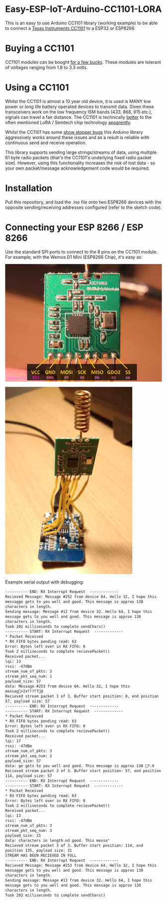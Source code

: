 # Easy-ESP-IoT-Arduino-CC1101-LORA

This is an easy to use Arduino CC1101 library (working example) to be able to connect a [Texas Instruments CC1101](http://www.ti.com/product/CC1101) to a ESP32 or ESP8266.

# Buying a CC1101

CC1101 modules can be bought [for a few bucks](https://www.aliexpress.com/item/CC1101-Wireless-Module-Long-Distance-Transmission-Antenna-868MHZ-M115/32635393463.html). These modules are tolerant of voltages ranging from 1.8 to 3.3 volts.

# Using a CC1101

Whilst the CC1101 is almost a 10 year old device, it is used is MANY low power or long life battery operated devices to transmit data. Given these transceivers work on the low frequency ISM bands (433, 868, 915 etc.), signals can travel a fair distance. The CC1101 is technically [better](https://www.youtube.com/watch?v=7zLUYswu3Ek) to the often mentioned LoRA / Semtech chip technology [apparently](https://e2e.ti.com/support/wireless-connectivity/sub-1-ghz/f/156/t/343273?Semtech-LoRa-vs-Performance-line-TI#).

Whilst the CC1101 has some [show stopper bugs](http://www.ti.com/lit/er/swrz020e/swrz020e.pdf) this Arduino library aggressively works around these issues and as a result is reliable with continuous send and receive operation. 

This library supports sending large strings/streams of data, using multiple 61 byte radio packets (that's the CC1101's underlying fixed radio packet size). However, using this functionality increases the risk of lost data - so your own packet/message acknowledgement code would be required. 

# Installation

Pull this repository, and load the .ino file onto two ESP8266 devices with the opposite sending/receiving addresses configured (refer to the sketch code).

# Connecting your ESP 8266 / ESP 8266

Use the standard SPI ports to connect to the 8 pins on the CC1101 module. For example, with the Wemos D1 Mini (ESP8266 Chip), it's easy as:

![CC1101 Module Pins](CC1101-WemosD1Mini-Pins.jpg)

![CC1101 Module Pins](CC1101-WemosD1Mini.jpg)

Example serial output with debugging:
```
---------- END: RX Interrupt Request  -------------
Recieved Message: Message #252 from device 64. Hello 32, I hope this messagge gets to you well and good. This message is approx 130 characters in length.
Sending message: Message #12 from device 32. Hello 64, I hope this message gets to you well and good. This message is approx 130 characters in length.
Took 201 milliseconds to complete sendChars()
---------- START: RX Interrupt Request  -------------
* Packet Received
* RX FIFO bytes pending read: 63
Error: Bytes left over in RX FIFO: 0
Took 2 milliseconds to complete recievePacket()
Received packet...
lqi: 13
rssi: -47dBm
stream_num_of_pkts: 3
stream_pkt_seq_num: 1
payload_size: 57
data: Message #253 from device 64. Hello 32, I hope this messag>2x⸮⸮?⸮T@
Recieved stream packet 1 of 3. Buffer start position: 0, end position 57, payload size: 57
---------- END: RX Interrupt Request  -------------
---------- START: RX Interrupt Request  -------------
* Packet Received
* RX FIFO bytes pending read: 63
Error: Bytes left over in RX FIFO: 0
Took 2 milliseconds to complete recievePacket()
Received packet...
lqi: 17
rssi: -47dBm
stream_num_of_pkts: 3
stream_pkt_seq_num: 2
payload_size: 57
data: ge gets to you well and good. This message is approx 130 ?.9
Recieved stream packet 2 of 3. Buffer start position: 57, end position 114, payload size: 57
---------- END: RX Interrupt Request  -------------
---------- START: RX Interrupt Request  -------------
* Packet Received
* RX FIFO bytes pending read: 63
Error: Bytes left over in RX FIFO: 0
Took 2 milliseconds to complete recievePacket()
Received packet...
lqi: 13
rssi: -47dBm
stream_num_of_pkts: 3
stream_pkt_seq_num: 3
payload_size: 21
data: characters in length.nd good. This messa"
Recieved stream packet 3 of 3. Buffer start position: 114, end position 135, payload size: 21
STREAM HAS BEEN RECIEVED IN FULL
---------- END: RX Interrupt Request  -------------
Recieved Message: Message #253 from device 64. Hello 32, I hope this messagge gets to you well and good. This message is approx 130 characters in length.
Sending message: Message #13 from device 32. Hello 64, I hope this message gets to you well and good. This message is approx 130 characters in length.
Took 203 milliseconds to complete sendChars()
```
